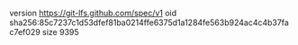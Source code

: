 version https://git-lfs.github.com/spec/v1
oid sha256:85c7237c1d53dfef81ba0214ffe6375d1a1284fe563b924ac4c4b37fac7ef029
size 9395
